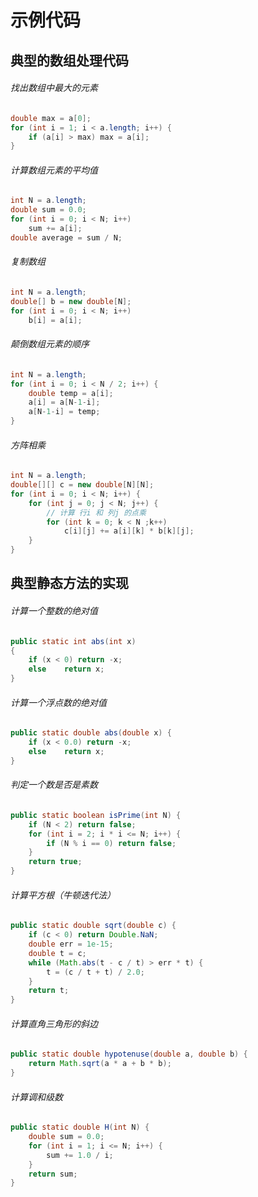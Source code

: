 # 示例代码

## 典型的数组处理代码

###### 找出数组中最大的元素

```java
double max = a[0];
for (int i = 1; i < a.length; i++) {
    if (a[i] > max) max = a[i];
}
```

###### 计算数组元素的平均值

```java
int N = a.length;
double sum = 0.0;
for (int i = 0; i < N; i++)
    sum += a[i];
double average = sum / N;
```

###### 复制数组

```java
int N = a.length;
double[] b = new double[N];
for (int i = 0; i < N; i++)
    b[i] = a[i];
```

###### 颠倒数组元素的顺序

```java
int N = a.length;
for (int i = 0; i < N / 2; i++) {
    double temp = a[i];
    a[i] = a[N-1-i];
    a[N-1-i] = temp;
}
```

###### 方阵相乘

```java
int N = a.length;
double[][] c = new double[N][N];
for (int i = 0; i < N; i++) {
    for (int j = 0; j < N; j++) {
        // 计算 行i 和 列j 的点乘
        for (int k = 0; k < N ;k++) 
            c[i][j] += a[i][k] * b[k][j];
    }
}
```

## 典型静态方法的实现

###### 计算一个整数的绝对值

```java
public static int abs(int x) 
{
    if (x < 0) return -x;
    else	return x;
}
```

###### 计算一个浮点数的绝对值

```java
public static double abs(double x) {
    if (x < 0.0) return -x;
    else	return x;
}
```

###### 判定一个数是否是素数

```java
public static boolean isPrime(int N) {
    if (N < 2) return false;
    for (int i = 2; i * i <= N; i++) {
        if (N % i == 0) return false;
    }
    return true;
}
```

###### 计算平方根（牛顿迭代法）

```java
public static double sqrt(double c) {
    if (c < 0) return Double.NaN;
    double err = 1e-15;
    double t = c;
    while (Math.abs(t - c / t) > err * t) {
        t = (c / t + t) / 2.0;
    }
    return t;
}
```

###### 计算直角三角形的斜边

```java
public static double hypotenuse(double a, double b) {
    return Math.sqrt(a * a + b * b);
}
```

###### 计算调和级数

```java
public static double H(int N) {
    double sum = 0.0;
    for (int i = 1; i <= N; i++) {
        sum += 1.0 / i;
    }
    return sum;
}
```


